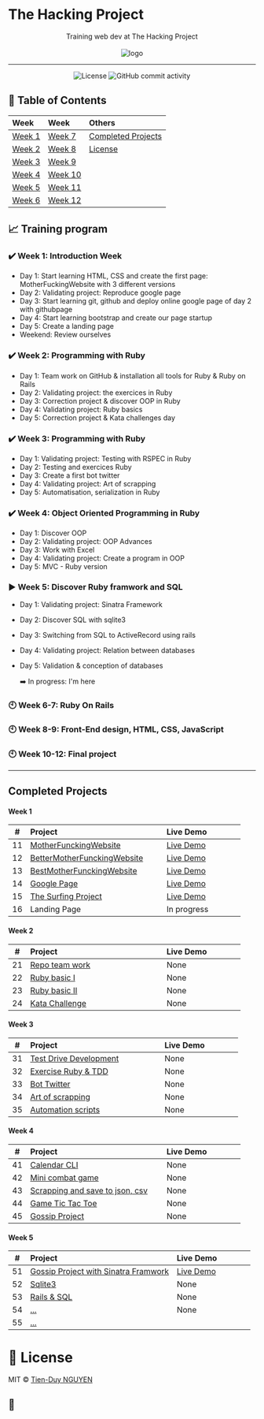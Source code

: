 # The Hacking Project

<p align="center">
Training web dev at The Hacking Project
<br><br>
  <img src="./thp-logo.png" alt="logo" />
</p>

---

<div align="center">
  <img src="https://img.shields.io/badge/Licence-MIT-green" alt="License">
  <img alt="GitHub commit activity" src="https://img.shields.io/github/commit-activity/y/tienduy-nguyen/thehackingproject">
</div>

## 📄 Table of Contents

| Week             | Week               | Others                                  |
| :--------------- | :----------------- | :-------------------------------------- |
| [Week 1](#week1) | [Week 7](#week7)   | [Completed Projects](#completeprojects) |
| [Week 2](#week2) | [Week 8](#week8)   | [License](#license)                     |
| [Week 3](#week3) | [Week 9](#week9)   |                                         |
| [Week 4](#week4) | [Week 10](#week10) |                                         |
| [Week 5](#week5) | [Week 11](#week11) |                                         |
| [Week 6](#week6) | [Week 12](#week12) |                                         |

## :chart_with_upwards_trend: Training program

<a name="week1"></a>

### :heavy_check_mark: Week 1: Introduction Week

- Day 1: Start learning HTML, CSS and create the first page: MotherFuckingWebsite with 3 different versions
- Day 2: Validating project: Reproduce google page
- Day 3: Start learning git, github and deploy online google page of day 2 with githubpage
- Day 4: Start learning bootstrap and create our page startup
- Day 5: Create a landing page
- Weekend: Review ourselves

<a name="week2"></a>

### :heavy_check_mark: Week 2: Programming with Ruby

- Day 1: Team work on GitHub & installation all tools for Ruby & Ruby on Rails
- Day 2: Validating project: the exercices in Ruby
- Day 3: Correction project & discover OOP in Ruby
- Day 4: Validating project: Ruby basics
- Day 5: Correction project & Kata challenges day


<a name="week3"></a>

### :heavy_check_mark: Week 3: Programming with Ruby

- Day 1: Validating project: Testing with RSPEC in Ruby
- Day 2: Testing and exercices Ruby
- Day 3: Create a first bot twitter
- Day 4: Validating project: Art of scrapping
- Day 5: Automatisation, serialization in Ruby

  
<a name="week4"></a>

### :heavy_check_mark: Week 4: Object Oriented Programming in Ruby

- Day 1: Discover OOP
- Day 2: Validating project: OOP Advances
- Day 3: Work with Excel
- Day 4: Validating project: Create a program in OOP
- Day 5: MVC - Ruby version
  
<a name="week5"></a>

### :arrow_forward: Week 5: Discover Ruby framwork and SQL

- Day 1: Validating project: Sinatra Framework
- Day 2: Discover SQL with sqlite3
- Day 3: Switching from SQL to ActiveRecord using rails
- Day 4: Validating project: Relation between databases
- Day 5: Validation & conception of databases

  :arrow_right: In progress: I'm here
  
<a name="week6"></a>

### :clock10: Week 6-7: Ruby On Rails

<a name="week8"></a>

### :clock10: Week 8-9: Front-End design, HTML, CSS, JavaScript

<a name="week10"></a>

### :clock10: Week 10-12: Final project

---

<a name="completedprojects"></a>

## Completed Projects

#### Week 1

|   #   | Project &nbsp; &nbsp; &nbsp; &nbsp; &nbsp; &nbsp; &nbsp; &nbsp; &nbsp; &nbsp; &nbsp; &nbsp; &nbsp; &nbsp;&nbsp; &nbsp; &nbsp; &nbsp; &nbsp; &nbsp; &nbsp;&nbsp; &nbsp; &nbsp; &nbsp; | Live Demo &nbsp; &nbsp; &nbsp; &nbsp; &nbsp; &nbsp; &nbsp;                                                 |
| :---: | :----------------------------------------------------------------------------------------------------------------------------------------------------------------------------------- | :--------------------------------------------------------------------------------------------------------- |
|  11   | [MotherFunckingWebsite](https://github.com/tienduy-nguyen/thehackingproject/tree/master/week1/day1)                                                                                  | [Live Demo](https://tienduy-nguyen.github.io/thehackingproject/week1/day1/MotherfuckingWebsite.html)       |
|  12   | [BetterMotherFunckingWebsite](https://github.com/tienduy-nguyen/thehackingproject/tree/master/week1/day1)                                                                            | [Live Demo](https://tienduy-nguyen.github.io/thehackingproject/week1/day1/BetterMotherFuckingWebsite.html) |
|  13   | [BestMotherFunckingWebsite](https://github.com/tienduy-nguyen/thehackingproject/tree/master/week1/day1)                                                                              | [Live Demo](https://tienduy-nguyen.github.io/thehackingproject/week1/day1/BestMotherFuckingWebsite.html)   |
|  14   | [Google Page](https://github.com/tienduy-nguyen/thehackingproject/tree/master/week1/day2)                                                                                            | [Live Demo](https://tienduy-nguyen.github.io/thehackingproject/week1/day2/index.html)                      |
|  15   | [The Surfing Project](https://github.com/tienduy-nguyen/thehackingproject/tree/master/week1/day4)                                                                                    | [Live Demo](https://tienduy-nguyen.github.io/thehackingproject/week1/day4/index.html)                      |
|  16   | Landing Page                                                                                                                                                                         | In progress                                                                                                |

#### Week 2

|   #   | Project &nbsp; &nbsp; &nbsp; &nbsp; &nbsp; &nbsp; &nbsp; &nbsp; &nbsp; &nbsp; &nbsp; &nbsp; &nbsp; &nbsp; &nbsp; &nbsp; &nbsp; &nbsp; &nbsp; &nbsp; &nbsp; &nbsp; &nbsp; &nbsp; | Live Demo &nbsp; &nbsp; &nbsp; &nbsp; &nbsp; &nbsp; &nbsp; |
| :---: | :------------------------------------------------------------------------------------------------------------------------------------------------------------------------------ | :--------------------------------------------------------- |
|  21   | [Repo team work](https://github.com/tienduy-nguyen/Big_Corpo_Food)                                                                                                              | None                                                       |
|  22   | [Ruby basic I](https://github.com/tienduy-nguyen/thehackingproject/tree/master/week2/day2)                                                                                      | None                                                       |
|  23   | [Ruby basic II](https://github.com/tienduy-nguyen/thehackingproject/tree/master/week2/day4)                                                                                     | None                                                       |
|  24   | [Kata Challenge](https://github.com/tienduy-nguyen/thehackingproject/tree/master/week2/day5)                                                                                    | None                                                       |

#### Week 3

|   #   | Project &nbsp; &nbsp; &nbsp; &nbsp; &nbsp; &nbsp; &nbsp; &nbsp; &nbsp; &nbsp; &nbsp; &nbsp; &nbsp; &nbsp;&nbsp; &nbsp; &nbsp; &nbsp; &nbsp; &nbsp; &nbsp; &nbsp; &nbsp; &nbsp; | Live Demo &nbsp; &nbsp; &nbsp; &nbsp; &nbsp; &nbsp; &nbsp; |
| :---: | :----------------------------------------------------------------------------------------------------------------------------------------------------------------------------- | :--------------------------------------------------------- |
|  31   | [Test Drive Development](https://github.com/tienduy-nguyen/thehackingproject/tree/master/week3/day1)                                                                           | None                                                       |
|  32   | [Exercise Ruby & TDD](https://github.com/tienduy-nguyen/thehackingproject/tree/master/week3/day2)                                                                              | None                                                       |
|  33   | [Bot Twitter](https://github.com/tienduy-nguyen/thehackingproject/tree/master/week3/day3)                                                                                      | None                                                       |
|  34   | [Art of scrapping](https://github.com/tienduy-nguyen/thehackingproject/tree/master/week3/day4)                                                                                 | None                                                       |
|  35   | [Automation scripts](https://github.com/tienduy-nguyen/thehackingproject/tree/master/week3/day5)                                                                               | None                                                       |

#### Week 4

|   #   | Project &nbsp; &nbsp; &nbsp; &nbsp; &nbsp; &nbsp; &nbsp; &nbsp; &nbsp; &nbsp; &nbsp; &nbsp; &nbsp; &nbsp; &nbsp; &nbsp; &nbsp; &nbsp; &nbsp; &nbsp; &nbsp; &nbsp; &nbsp; &nbsp; | Live Demo &nbsp; &nbsp; &nbsp; &nbsp; &nbsp; &nbsp; &nbsp; |
| :---: | :------------------------------------------------------------------------------------------------------------------------------------------------------------------------------ | :--------------------------------------------------------- |
|  41   | [Calendar CLI](https://github.com/tienduy-nguyen/thehackingproject/tree/master/week4/day1)                                                                                      | None                                                       |
|  42   | [Mini combat game](https://github.com/tienduy-nguyen/thehackingproject/tree/master/week4/day2)                                                                                  | None                                                       |
|  43   | [Scrapping and save to json, csv](https://github.com/tienduy-nguyen/thehackingproject/tree/master/week4/day3)                                                                   | None                                                       |
|  44   | [Game Tic Tac Toe](https://github.com/tienduy-nguyen/thehackingproject/tree/master/week4/day4)                                                                                  | None                                                       |
|  45   | [Gossip Project](https://github.com/tienduy-nguyen/thehackingproject/tree/master/week4/day5)                                                                                    | None                                                       |

#### Week 5

|   #   | Project &nbsp; &nbsp; &nbsp; &nbsp; &nbsp; &nbsp; &nbsp; &nbsp; &nbsp; &nbsp; &nbsp; &nbsp; &nbsp; &nbsp;  &nbsp; &nbsp; &nbsp; &nbsp; &nbsp; &nbsp; &nbsp; | Live Demo  &nbsp; &nbsp; &nbsp; &nbsp; &nbsp; &nbsp; &nbsp; |
| :---: | :---------------------------------------------------------------------------------------------------------------------------------------------------------- | :---------------------------------------------------------- |
|  51   | [Gossip Project with Sinatra Framwork](https://github.com/tienduy-nguyen/thehackingproject/tree/master/week5/day1)                                          | [Live Demo](https://td-gossip.herokuapp.com/)               |
|  52   | [Sqlite3](https://github.com/tienduy-nguyen/thehackingproject/tree/master/week5/day2)                                                                       | None                                                        |
|  53   | [Rails & SQL](https://github.com/tienduy-nguyen/thehackingproject/tree/master/week5/day3)                                                                   | None                                                        |
|  54   | [...](https://github.com/tienduy-nguyen/thehackingproject/tree/master/week5/day5)                                                                           | None                                                        |
|  55   | [...](https://github.com/tienduy-nguyen/thehackingproject/tree/master/week5/day5)                                                                           |
<a name="license"></a>

# 📃 License

MIT © [Tien-Duy NGUYEN](https://github.com/tienduy-nguyen)

## :baby_chick:
